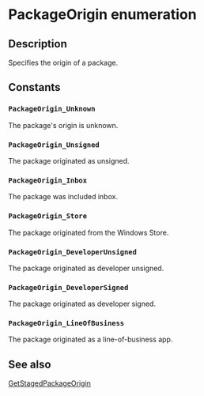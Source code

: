 # PackageOrigin enumeration

## Description

Specifies the origin of a package.

## Constants

### `PackageOrigin_Unknown`

The package's origin is unknown.

### `PackageOrigin_Unsigned`

The package originated as unsigned.

### `PackageOrigin_Inbox`

The package was included inbox.

### `PackageOrigin_Store`

The package originated from the Windows Store.

### `PackageOrigin_DeveloperUnsigned`

The package originated as developer unsigned.

### `PackageOrigin_DeveloperSigned`

The package originated as developer signed.

### `PackageOrigin_LineOfBusiness`

The package originated as a line-of-business app.

## See also

[GetStagedPackageOrigin](https://learn.microsoft.com/windows/desktop/api/appmodel/nf-appmodel-getstagedpackageorigin)
